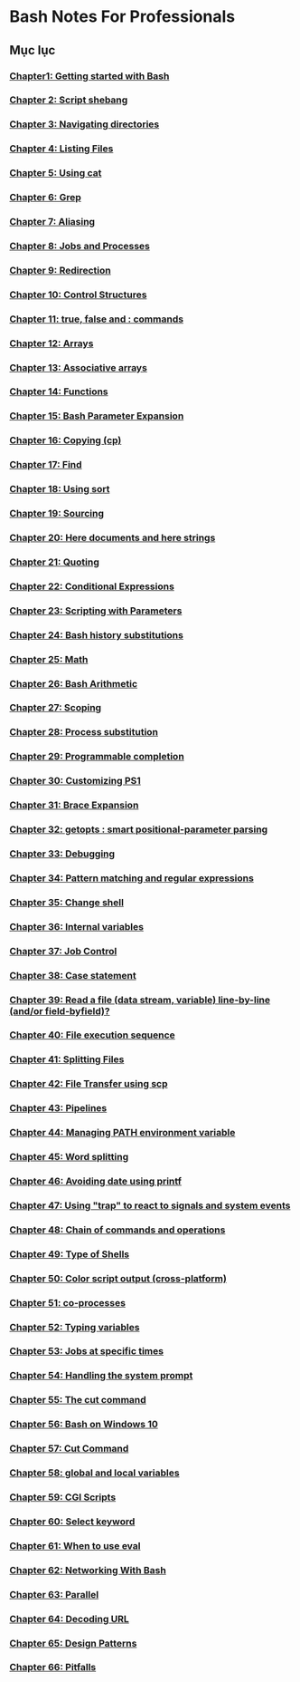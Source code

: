 # **Bash Notes For Professionals**

## **Mục lục**

### [Chapter1: Getting started with Bash](./BashNotesForProfessionals/Chapter1-Getting-started-with-Bash.md)
### [Chapter 2: Script shebang](./BashNotesForProfessionals/Chapter2-Script-shebang.md)
### [Chapter 3: Navigating directories](./BashNotesForProfessionals/Chapter3-Navigating-directories.md)
### [Chapter 4: Listing Files](./BashNotesForProfessionals/Chapter4-Listing-Files.md)
### [Chapter 5: Using cat](./BashNotesForProfessionals/Chapter5-Using-cat.md)
### [Chapter 6: Grep](./BashNotesForProfessionals/Chapter6-Grep.md)
### [Chapter 7: Aliasing](./BashNotesForProfessionals/Chapter7-Aliasing.md)
### [Chapter 8: Jobs and Processes](./BashNotesForProfessionals/Chapter8-Jobs-and-Processes.md)
### [Chapter 9: Redirection](./BashNotesForProfessionals/Chapter9-Redirection.md)
### [Chapter 10: Control Structures](./BashNotesForProfessionals/Chapter10-Control-Structures.md)
### [Chapter 11: true, false and : commands](./BashNotesForProfessionals/Chapter11-true-false-and-commands.md)
### [Chapter 12: Arrays](./BashNotesForProfessionals/Chapter12-Arrays.md)
### [Chapter 13: Associative arrays](./BashNotesForProfessionals/Chapter13-Associative-arrays.md)
### [Chapter 14: Functions](./BashNotesForProfessionals/Chapter14-Functions.md)
### [Chapter 15: Bash Parameter Expansion](./BashNotesForProfessionals/Chapter15-Bash-Parameter-Expansion.md)
### [Chapter 16: Copying (cp)](./BashNotesForProfessionals/Chapter16-Copying-(cp).md)
### [Chapter 17: Find](./BashNotesForProfessionals/Chapter17-Find.md)
### [Chapter 18: Using sort](./BashNotesForProfessionals/Chapter18-Using-sort.md)
### [Chapter 19: Sourcing](./BashNotesForProfessionals/Chapter19-Sourcing.md)
### [Chapter 20: Here documents and here strings](./BashNotesForProfessionals/Chapter20-Here-documents-and-here-strings.md)
### [Chapter 21: Quoting](./BashNotesForProfessionals/Chapter21-Quoting.md)
### [Chapter 22: Conditional Expressions](./BashNotesForProfessionals/Chapter22-Conditional-Expressions.md)
### [Chapter 23: Scripting with Parameters](./BashNotesForProfessionals/Chapter23-Scripting-with-Parameters.md)
### [Chapter 24: Bash history substitutions](./BashNotesForProfessionals/Chapter24-Bash-history-substitutions.md)
### [Chapter 25: Math](./BashNotesForProfessionals/Chapter25-Math.md)
### [Chapter 26: Bash Arithmetic](./BashNotesForProfessionals/Chapter26-Bash-Arithmetic.md)
### [Chapter 27: Scoping](./BashNotesForProfessionals/Chapter27-Scoping.md)
### [Chapter 28: Process substitution](./BashNotesForProfessionals/Chapter28-Process-substitution.md)
### [Chapter 29: Programmable completion](./BashNotesForProfessionals/Chapter29-Programmable-completion.md)
### [Chapter 30: Customizing PS1](./BashNotesForProfessionals/Chapter30-Customizing-PS1.md)
### [Chapter 31: Brace Expansion](./BashNotesForProfessionals/Chapter31-Brace-Expansion.md)
### [Chapter 32: getopts : smart positional-parameter parsing](./BashNotesForProfessionals/Chapter32-getopts-smart-positionalparameter-parsing.md)
### [Chapter 33: Debugging](./BashNotesForProfessionals/Chapter33-Debugging.md)
### [Chapter 34: Pattern matching and regular expressions](./BashNotesForProfessionals/Chapter34-Pattern-matching-and-regular-expressions.md)
### [Chapter 35: Change shell](./BashNotesForProfessionals/Chapter35-Change-shell.md)
### [Chapter 36: Internal variables](./BashNotesForProfessionals/Chapter36-Internal-variables.md)
### [Chapter 37: Job Control](./BashNotesForProfessionals/Chapter37-Job-Control.md)
### [Chapter 38: Case statement](./BashNotesForProfessionals/Chapter38-Case-statement.md)
### [Chapter 39: Read a file (data stream, variable) line-by-line (and/or field-byfield)?](./BashNotesForProfessionals/Chapter39-Read-a-file-line-by-line.md)
### [Chapter 40: File execution sequence](./BashNotesForProfessionals/Chapter40-File-execution-sequence.md)
### [Chapter 41: Splitting Files](./BashNotesForProfessionals/Chapter41-Splitting-Files.md)
### [Chapter 42: File Transfer using scp](./BashNotesForProfessionals/Chapter42-File-Transfer-using-scp.md)
### [Chapter 43: Pipelines](./BashNotesForProfessionals/Chapter43-Pipelines.md)
### [Chapter 44: Managing PATH environment variable](./BashNotesForProfessionals/Chapter44-Managing-PATH-environment-variable.md)
### [Chapter 45: Word splitting](./BashNotesForProfessionals/Chapter45-Word-splitting.md)
### [Chapter 46: Avoiding date using printf](./BashNotesForProfessionals/Chapter46-Avoiding-date-using-printf.md)
### [Chapter 47: Using "trap" to react to signals and system events](./BashNotesForProfessionals/Chapter47-Using-trap-to-react-to-signals-and-system-events.md)
### [Chapter 48: Chain of commands and operations](./BashNotesForProfessionals/Chapter48-Chain-of-commands-and-operations.md)
### [Chapter 49: Type of Shells](./BashNotesForProfessionals/Chapter49-Type-of-Shells.md)
### [Chapter 50: Color script output (cross-platform)](./BashNotesForProfessionals/Chapter50-Color-script-output-(crossplatform).md)
### [Chapter 51: co-processes](./BashNotesForProfessionals/Chapter51-co-processes.md)
### [Chapter 52: Typing variables](./BashNotesForProfessionals/Chapter52-Typing-variables.md)
### [Chapter 53: Jobs at specific times](./BashNotesForProfessionals/Chapter53-Jobs-at-specific-times.md)
### [Chapter 54: Handling the system prompt](./BashNotesForProfessionals/Chapter54-Handling-the-system-prompt.md)
### [Chapter 55: The cut command](./BashNotesForProfessionals/Chapter55-The-cut-command.md)
### [Chapter 56: Bash on Windows 10](./BashNotesForProfessionals/Chapter56-Bash-on-Windows-10.md)
### [Chapter 57: Cut Command](./BashNotesForProfessionals/Chapter57-Cut-Command.md)
### [Chapter 58: global and local variables](./BashNotesForProfessionals/Chapter58-global-and-local-variables.md)
### [Chapter 59: CGI Scripts](./BashNotesForProfessionals/Chapter59-CGI-Scripts.md)
### [Chapter 60: Select keyword](./BashNotesForProfessionals/Chapter60-Select-keyword.md)
### [Chapter 61: When to use eval](./BashNotesForProfessionals/Chapter61-When-to-use-eval.md)
### [Chapter 62: Networking With Bash](./BashNotesForProfessionals/Chapter62-Networking-With-Bash.md)
### [Chapter 63: Parallel](./BashNotesForProfessionals/Chapter63-Parallel.md)
### [Chapter 64: Decoding URL](./BashNotesForProfessionals/Chapter64-Decoding-URL.md)
### [Chapter 65: Design Patterns](./BashNotesForProfessionals/Chapter65-Design-Patterns.md)
### [Chapter 66: Pitfalls](./BashNotesForProfessionals/Chapter66-Pitfalls.md)